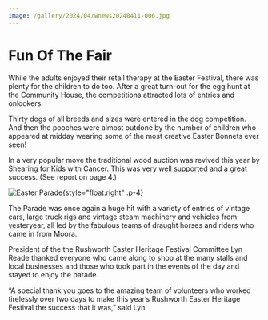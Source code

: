 ```yaml
---
image: /gallery/2024/04/wnews20240411-006.jpg
---
```

# Fun Of The Fair

While the adults enjoyed their retail therapy at the Easter Festival, there was plenty for the children to do too. After a great turn-out for the egg hunt at the Community House, the competitions attracted lots of entries and onlookers.
<!--more-->
Thirty dogs of all breeds and sizes were entered in the dog competition. And then the pooches were almost outdone by the number of children who appeared at midday wearing some of the most creative Easter Bonnets ever seen!

In a very popular move the traditional wood auction was revived this year by Shearing for Kids with Cancer. This was very well supported and a great success. (See report on page 4.)

![Easter Parade](https://media.wnews.org.au/gallery/2024/04/wnews20240411-006.jpg){style="float:right" .p-4}

The Parade was once again a huge hit with a variety of entries of vintage cars, large truck rigs and vintage steam machinery and vehicles from yesteryear, all led by the fabulous teams of draught horses and riders who came in from Moora.

President of the the Rushworth Easter Heritage Festival Committee Lyn Reade thanked everyone who came along to shop at the many stalls and local businesses and those who took part in the events of the day and stayed to enjoy the parade.

“A special thank you goes to the amazing team of volunteers who worked tirelessly over two days to make this year’s Rushworth Easter Heritage Festival the success that it was,” said Lyn.
